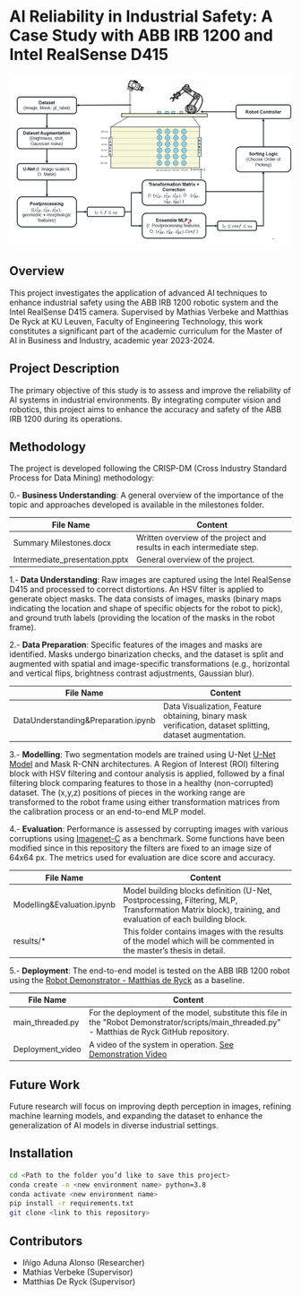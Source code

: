 # AI Reliability in Industrial Safety: A Case Study with ABB IRB 1200 and Intel RealSense D415
![Project setup](github_imgs/Scheme.png)

## Overview
This project investigates the application of advanced AI techniques to enhance industrial safety using the ABB IRB 1200 robotic system and the Intel RealSense D415 camera. Supervised by Mathias Verbeke and Matthias De Ryck at KU Leuven, Faculty of Engineering Technology, this work constitutes a significant part of the academic curriculum for the Master of AI in Business and Industry, academic year 2023-2024.

## Project Description
The primary objective of this study is to assess and improve the reliability of AI systems in industrial environments. By integrating computer vision and robotics, this project aims to enhance the accuracy and safety of the ABB IRB 1200 during its operations.

## Methodology
The project is developed following the CRISP-DM (Cross Industry Standard Process for Data Mining) methodology:

0.- **Business Understanding**: A general overview of the importance of the topic and approaches developed is available in the milestones folder.

| File Name | Content |
|-----------|---------|
| Summary Milestones.docx | Written overview of the project and results in each intermediate step. |
| Intermediate_presentation.pptx | General overview of the project. |

1.- **Data Understanding**: Raw images are captured using the Intel RealSense D415 and processed to correct distortions. An HSV filter is applied to generate object masks. The data consists of images, masks (binary maps indicating the location and shape of specific objects for the robot to pick), and ground truth labels (providing the location of the masks in the robot frame).

2.- **Data Preparation**: Specific features of the images and masks are identified. Masks undergo binarization checks, and the dataset is split and augmented with spatial and image-specific transformations (e.g., horizontal and vertical flips, brightness contrast adjustments, Gaussian blur).

| File Name | Content |
|-----------|---------|
| DataUnderstanding&Preparation.ipynb | Data Visualization, Feature obtaining, binary mask verification, dataset splitting, dataset augmentation. |

3.- **Modelling**: Two segmentation models are trained using U-Net [U-Net Model](https://github.com/zhixuhao/unet.git) and Mask R-CNN architectures. A Region of Interest (ROI) filtering block with HSV filtering and contour analysis is applied, followed by a final filtering block comparing features to those in a healthy (non-corrupted) dataset. The (x,y,z) positions of pieces in the working range are transformed to the robot frame using either transformation matrices from the calibration process or an end-to-end MLP model.

4.- **Evaluation**: Performance is assessed by corrupting images with various corruptions using [Imagenet-C](https://github.com/hendrycks/robustness.git) as a benchmark. Some functions have been modified since in this repository the filters are fixed to an image size of 64x64 px. The metrics used for evaluation are dice score and accuracy. 

| File Name | Content |
|-----------|---------|
| Modelling&Evaluation.ipynb | Model building blocks definition (U-Net, Postprocessing, Filtering, MLP, Transformation Matrix block), training, and evaluation of each building block.  |
| results/* | This folder contains images with the results of the model which will be commented in the master’s thesis in detail.|

5.- **Deployment**: The end-to-end model is tested on the ABB IRB 1200 robot using the [Robot Demonstrator - Matthias de Ryck](https://github.com/MatthiasDR96/robot_demonstrator.git) as a baseline. 

| File Name | Content |
|-----------|---------|
| main_threaded.py | For the deployment of the model, substitute this file in the "Robot Demonstrator/scripts/main_threaded.py" - Matthias de Ryck GitHub repository.|
| Deployment_video | A video of the system in operation. [See Demonstration Video](results/Deployment_video.mp4)|


## Future Work
Future research will focus on improving depth perception in images, refining machine learning models, and expanding the dataset to enhance the generalization of AI models in diverse industrial settings.

## Installation
```bash
cd <Path to the folder you’d like to save this project>
conda create -n <new environment name> python=3.8
conda activate <new environment name>
pip install -r requirements.txt
git clone <link to this repository>
```

## Contributors
- Iñigo Aduna Alonso (Researcher)
- Mathias Verbeke (Supervisor)
- Matthias De Ryck (Supervisor)
